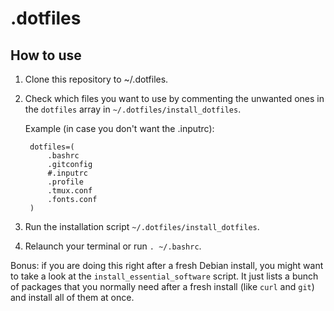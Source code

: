 # .dotfiles

## How to use
1. Clone this repository to ~/.dotfiles.
2. Check which files you want to use by commenting the unwanted ones in the `dotfiles` array in `~/.dotfiles/install_dotfiles`.

    Example (in case you don't want the .inputrc):

        dotfiles=(
            .bashrc
            .gitconfig
            #.inputrc
            .profile
            .tmux.conf
            .fonts.conf
        )

3. Run the installation script `~/.dotfiles/install_dotfiles`.
4. Relaunch your terminal or run `. ~/.bashrc`.

Bonus: if you are doing this right after a fresh Debian install, you might want to take a look at the `install_essential_software` script. It just lists a bunch of packages that you normally need after a fresh install (like `curl` and `git`) and install all of them at once.
